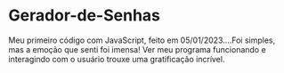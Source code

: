 # Gerador-de-Senhas 

Meu primeiro código com JavaScript, feito em 05/01/2023....Foi simples, mas a emoção que senti foi imensa! Ver meu programa funcionando e interagindo com o usuário trouxe uma gratificação incrível.
